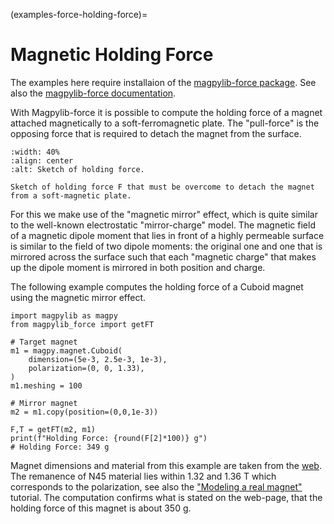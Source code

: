 (examples-force-holding-force)=

# Magnetic Holding Force

The examples here require installaion of the
[magpylib-force package](https://pypi.org/project/magpylib-force/). See also the
[magpylib-force documentation](docs-magpylib-force).

With Magpylib-force it is possible to compute the holding force of a magnet
attached magnetically to a soft-ferromagnetic plate. The "pull-force" is the
opposing force that is required to detach the magnet from the surface.

```{figure} ../../../_static/images/examples_force_holding_force.png
:width: 40%
:align: center
:alt: Sketch of holding force.

Sketch of holding force F that must be overcome to detach the magnet from a soft-magnetic plate.
```

For this we make use of the "magnetic mirror" effect, which is quite similar to
the well-known electrostatic "mirror-charge" model. The magnetic field of a
magnetic dipole moment that lies in front of a highly permeable surface is
similar to the field of two dipole moments: the original one and one that is
mirrored across the surface such that each "magnetic charge" that makes up the
dipole moment is mirrored in both position and charge.

The following example computes the holding force of a Cuboid magnet using the
magnetic mirror effect.

```{code-block} python
import magpylib as magpy
from magpylib_force import getFT

# Target magnet
m1 = magpy.magnet.Cuboid(
    dimension=(5e-3, 2.5e-3, 1e-3),
    polarization=(0, 0, 1.33),
)
m1.meshing = 100

# Mirror magnet
m2 = m1.copy(position=(0,0,1e-3))

F,T = getFT(m2, m1)
print(f"Holding Force: {round(F[2]*100)} g")
# Holding Force: 349 g
```

Magnet dimensions and material from this example are taken from the
[web](https://www.supermagnete.at/quadermagnete-neodym/quadermagnet-5mm-2.5mm-1.5mm_Q-05-2.5-1.5-HN).
The remanence of N45 material lies within 1.32 and 1.36 T which corresponds to
the polarization, see also the
["Modeling a real magnet"](examples-tutorial-modeling-magnets) tutorial. The
computation confirms what is stated on the web-page, that the holding force of
this magnet is about 350 g.
